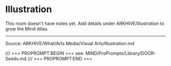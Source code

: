 # Illustration

This room doesn't have notes yet. Add details under ARKHIVE/Illustration to grow the Mind Atlas.

---
Source: ARKHIVE/What/Arts Media/Visual Arts/Illustration.md

/// === PROPROMPT:BEGIN ===
see: MIND/ProPrompts/Library/DOOR-Seeds.md
/// === PROPROMPT:END ===
